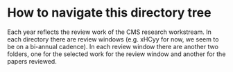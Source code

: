 # How to navigate this directory tree

Each year reflects the review work of the CMS research workstream. In each directory there are review windows (e.g. xHCyy for now, we seem to be on a bi-annual cadence). In each review window there are another two folders, one for the selected work for the review window and another for the papers reviewed. 


